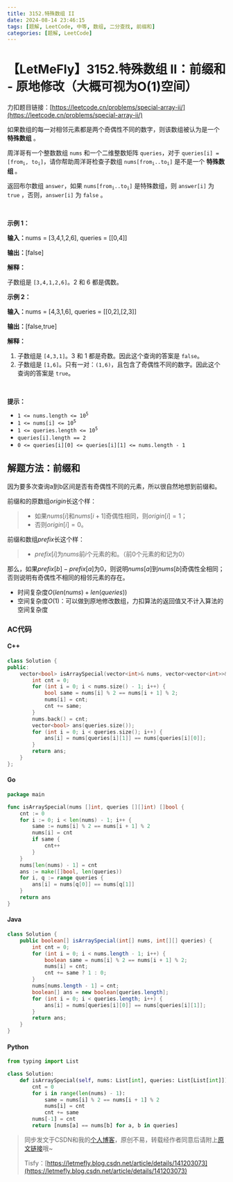 ```yaml
---
title: 3152.特殊数组 II
date: 2024-08-14 23:46:15
tags: [题解, LeetCode, 中等, 数组, 二分查找, 前缀和]
categories: [题解, LeetCode]
---
```


# 【LetMeFly】3152.特殊数组 II：前缀和 - 原地修改（大概可视为O(1)空间）

力扣题目链接：[https://leetcode.cn/problems/special-array-ii/](https://leetcode.cn/problems/special-array-ii/)

<p>如果数组的每一对相邻元素都是两个奇偶性不同的数字，则该数组被认为是一个 <strong>特殊数组</strong> 。</p>

<p>周洋哥有一个整数数组 <code>nums</code> 和一个二维整数矩阵 <code>queries</code>，对于 <code>queries[i] = [from<sub>i</sub>, to<sub>i</sub>]</code>，请你帮助周洋哥检查子数组 <code>nums[from<sub>i</sub>..to<sub>i</sub>]</code> 是不是一个 <strong>特殊数组 </strong>。</p>

<p>返回布尔数组 <code>answer</code>，如果 <code>nums[from<sub>i</sub>..to<sub>i</sub>]</code> 是特殊数组，则 <code>answer[i]</code> 为 <code>true</code> ，否则，<code>answer[i]</code> 为 <code>false</code> 。</p>

<p>&nbsp;</p>

<p><strong class="example">示例 1：</strong></p>

<div class="example-block">
<p><strong>输入：</strong><span class="example-io">nums = [3,4,1,2,6], queries = [[0,4]]</span></p>

<p><strong>输出：</strong><span class="example-io">[false]</span></p>

<p><strong>解释：</strong></p>

<p>子数组是 <code>[3,4,1,2,6]</code>。2 和 6 都是偶数。</p>
</div>

<p><strong class="example">示例 2：</strong></p>

<div class="example-block">
<p><strong>输入：</strong><span class="example-io">nums = [4,3,1,6], queries = [[0,2],[2,3]]</span></p>

<p><strong>输出：</strong><span class="example-io">[false,true]</span></p>

<p><strong>解释：</strong></p>

<ol>
	<li>子数组是 <code>[4,3,1]</code>。3 和 1 都是奇数。因此这个查询的答案是 <code>false</code>。</li>
	<li>子数组是 <code>[1,6]</code>。只有一对：<code>(1,6)</code>，且包含了奇偶性不同的数字。因此这个查询的答案是 <code>true</code>。</li>
</ol>
</div>

<p>&nbsp;</p>

<p><strong>提示：</strong></p>

<ul>
	<li><code>1 &lt;= nums.length &lt;= 10<sup>5</sup></code></li>
	<li><code>1 &lt;= nums[i] &lt;= 10<sup>5</sup></code></li>
	<li><code>1 &lt;= queries.length &lt;= 10<sup>5</sup></code></li>
	<li><code>queries[i].length == 2</code></li>
	<li><code>0 &lt;= queries[i][0] &lt;= queries[i][1] &lt;= nums.length - 1</code></li>
</ul>


    
## 解题方法：前缀和

因为要多次查询a到b区间是否有奇偶性不同的元素，所以很自然地想到前缀和。

前缀和的原数组$origin$长这个样：

> + 如果$nums[i]$和$nums[i + 1]$奇偶性相同，则$origin[i] = 1$；
> + 否则$origin[i] = 0$。

前缀和数组$prefix$长这个样：

> + $prefix[i]$为$nums$前$i$个元素的和。（前$0$个元素的和记为$0$）

那么，如果$prefix[b] - prefix[a]$为$0$，则说明$nums[a]$到$nums[b]$奇偶性全相同；否则说明有奇偶性不相同的相邻元素的存在。

+ 时间复杂度$O(len(nums) + len(queries))$
+ 空间复杂度$O(1)$：可以做到原地修改数组，力扣算法的返回值又不计入算法的空间复杂度

### AC代码

#### C++

```cpp
class Solution {
public:
    vector<bool> isArraySpecial(vector<int>& nums, vector<vector<int>>& queries) {
        int cnt = 0;
        for (int i = 0; i < nums.size() - 1; i++) {
            bool same = nums[i] % 2 == nums[i + 1] % 2;
            nums[i] = cnt;
            cnt += same;
        }
        nums.back() = cnt;
        vector<bool> ans(queries.size());
        for (int i = 0; i < queries.size(); i++) {
            ans[i] = nums[queries[i][1]] == nums[queries[i][0]];
        }
        return ans;
    }
};
```

#### Go

```go
package main

func isArraySpecial(nums []int, queries [][]int) []bool {
    cnt := 0
    for i := 0; i < len(nums) - 1; i++ {
        same := nums[i] % 2 == nums[i + 1] % 2
        nums[i] = cnt
        if same {
            cnt++
        }
    }
    nums[len(nums) - 1] = cnt
    ans := make([]bool, len(queries))
    for i, q := range queries {
        ans[i] = nums[q[0]] == nums[q[1]]
    }
    return ans
}
```

#### Java

```java
class Solution {
    public boolean[] isArraySpecial(int[] nums, int[][] queries) {
        int cnt = 0;
        for (int i = 0; i < nums.length - 1; i++) {
            boolean same = nums[i] % 2 == nums[i + 1] % 2;
            nums[i] = cnt;
            cnt += same ? 1 : 0;
        }
        nums[nums.length - 1] = cnt;
        boolean[] ans = new boolean[queries.length];
        for (int i = 0; i < queries.length; i++) {
            ans[i] = nums[queries[i][0]] == nums[queries[i][1]];
        }
        return ans;
    }
}
```

#### Python

```python
from typing import List

class Solution:
    def isArraySpecial(self, nums: List[int], queries: List[List[int]]) -> List[bool]:
        cnt = 0
        for i in range(len(nums) - 1):
            same = nums[i] % 2 == nums[i + 1] % 2
            nums[i] = cnt
            cnt += same
        nums[-1] = cnt
        return [nums[a] == nums[b] for a, b in queries]
```

> 同步发文于CSDN和我的[个人博客](https://blog.letmefly.xyz/)，原创不易，转载经作者同意后请附上[原文链接](https://blog.letmefly.xyz/2024/08/14/LeetCode%203152.%E7%89%B9%E6%AE%8A%E6%95%B0%E7%BB%84II/)哦~
>
> Tisfy：[https://letmefly.blog.csdn.net/article/details/141203073](https://letmefly.blog.csdn.net/article/details/141203073)

